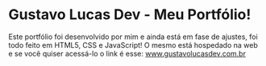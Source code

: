 # Gustavo Lucas Dev - Meu Portfólio!

Este portfólio foi desenvolvido por mim e ainda está em fase de ajustes, foi todo feito em HTML5, CSS e JavaScript! 
O mesmo está hospedado na web e se você quiser acessá-lo o link é esse: www.gustavolucasdev.com.br
